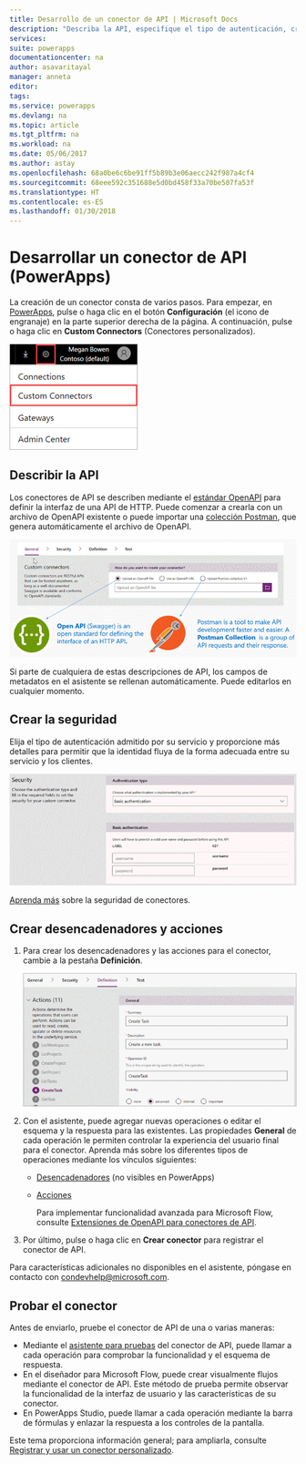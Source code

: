 ```yaml
---
title: Desarrollo de un conector de API | Microsoft Docs
description: "Describa la API, especifique el tipo de autenticación, cree desencadenadores y acciones, y realice pruebas."
services: 
suite: powerapps
documentationcenter: na
author: asavaritayal
manager: anneta
editor: 
tags: 
ms.service: powerapps
ms.devlang: na
ms.topic: article
ms.tgt_pltfrm: na
ms.workload: na
ms.date: 05/06/2017
ms.author: astay
ms.openlocfilehash: 68a0be6c6be91ff5b89b3e06aecc242f987a4cf4
ms.sourcegitcommit: 68eee592c351688e5d0bd458f33a70be507fa53f
ms.translationtype: HT
ms.contentlocale: es-ES
ms.lasthandoff: 01/30/2018
---
```

# <a name="develop-an-api-connector-powerapps"></a>Desarrollar un conector de API (PowerApps)
La creación de un conector consta de varios pasos. Para empezar, en [PowerApps](https://web.powerapps.com/), pulse o haga clic en el botón **Configuración** (el icono de engranaje) en la parte superior derecha de la página. A continuación, pulse o haga clic en **Custom Connectors** (Conectores personalizados).

![Buscar conectores de API](./media/api-connectors-dev/finding-custom-apis.png)

## <a name="describe-your-api"></a>Describir la API
Los conectores de API se describen mediante el [estándar OpenAPI](https://swagger.io/) para definir la interfaz de una API de HTTP. Puede comenzar a crearla con un archivo de OpenAPI existente o puede importar una [colección Postman](https://www.getpostman.com/docs/collections), que genera automáticamente el archivo de OpenAPI. 

![Definir el diagrama de API](./media/api-connectors-dev/build-your-api-updated.png)

Si parte de cualquiera de estas descripciones de API, los campos de metadatos en el asistente se rellenan automáticamente. Puede editarlos en cualquier momento.  

## <a name="build-security"></a>Crear la seguridad
Elija el tipo de autenticación admitido por su servicio y proporcione más detalles para permitir que la identidad fluya de la forma adecuada entre su servicio y los clientes. 

![Diagrama de seguridad](./media/api-connectors-dev/security.png)

[Aprenda más](register-custom-api.md) sobre la seguridad de conectores.

## <a name="build-triggers-and-actions"></a>Crear desencadenadores y acciones
1. Para crear los desencadenadores y las acciones para el conector, cambie a la pestaña **Definición**. 
   
    ![Diagrama de definición](./media/api-connectors-dev/definition.png)
2. Con el asistente, puede agregar nuevas operaciones o editar el esquema y la respuesta para las existentes. Las propiedades **General** de cada operación le permiten controlar la experiencia del usuario final para el conector. Aprenda más sobre los diferentes tipos de operaciones mediante los vínculos siguientes:
   
   * [Desencadenadores](https://flow.microsoft.com/documentation/customapi-webhooks) (no visibles en PowerApps)
   * [Acciones](register-custom-api.md)
     
     Para implementar funcionalidad avanzada para Microsoft Flow, consulte [Extensiones de OpenAPI para conectores de API](https://flow.microsoft.com/documentation/customapi-how-to-swagger/). 
3. Por último, pulse o haga clic en **Crear conector** para registrar el conector de API.

Para características adicionales no disponibles en el asistente, póngase en contacto con [condevhelp@microsoft.com](mailto:condevhelp@microsoft.com).

## <a name="test-the-connector"></a>Probar el conector
Antes de enviarlo, pruebe el conector de API de una o varias maneras: 

* Mediante el [asistente para pruebas](https://flow.microsoft.com/blog/new-updates-custom-api/) del conector de API, puede llamar a cada operación para comprobar la funcionalidad y el esquema de respuesta.
* En el diseñador para Microsoft Flow, puede crear visualmente flujos mediante el conector de API. Este método de prueba permite observar la funcionalidad de la interfaz de usuario y las características de su conector.
* En PowerApps Studio, puede llamar a cada operación mediante la barra de fórmulas y enlazar la respuesta a los controles de la pantalla.

Este tema proporciona información general; para ampliarla, consulte [Registrar y usar un conector personalizado](register-custom-api.md).

